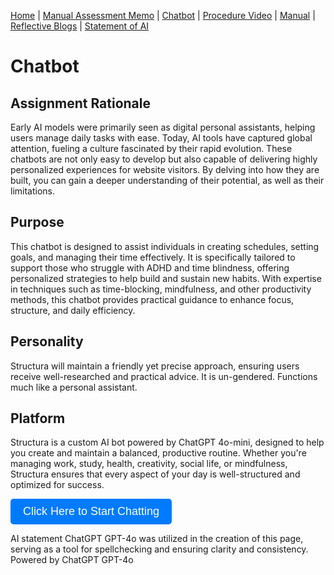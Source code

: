 [Home](index.md) | [Manual Assessment Memo](manual_assessment_memo.md) | [Chatbot](chatbot.md) | [Procedure Video](procedure_video.md) | [Manual](manual.md) | [Reflective Blogs](reflective_blogs.md) | [Statement of AI](AIstatement.md) 

# Chatbot

## Assignment Rationale
Early AI models were primarily seen as digital personal assistants, helping users manage daily tasks with ease. Today, AI tools have captured global attention, fueling a culture fascinated by their rapid evolution. These chatbots are not only easy to develop but also capable of delivering highly personalized experiences for website visitors. By delving into how they are built, you can gain a deeper understanding of their potential, as well as their limitations.

## Purpose
This chatbot is designed to assist individuals in creating schedules, setting goals, and managing their time effectively. It is specifically tailored to support those who struggle with ADHD and time blindness, offering personalized strategies to help build and sustain new habits. With expertise in techniques such as time-blocking, mindfulness, and other productivity methods, this chatbot provides practical guidance to enhance focus, structure, and daily efficiency.

## Personality
Structura will maintain a friendly yet precise approach, ensuring users receive well-researched and practical advice. It is un-gendered. Functions much like a personal assistant. 

## Platform
Structura is a custom AI bot powered by ChatGPT 4o-mini, designed to help you create and maintain a balanced, productive routine. Whether you're managing work, study, health, creativity, social life, or mindfulness, Structura ensures that every aspect of your day is well-structured and optimized for success.

<title>Structura Chatbot</title>
<a href="[https://box.boodle.ai/a/@Structura](https://box.boodle.ai/a/@Structura)" target="_blank">
    <button style="font-size: 18px; padding: 10px 20px; background-color: #007bff; color: white; border: none; cursor: pointer; border-radius: 5px;">
        Click Here to Start Chatting
    </button>
</a>



AI statement ChatGPT GPT-4o was utilized in the creation of this page, serving as a tool for spellchecking and ensuring clarity and consistency. Powered by ChatGPT GPT-4o
